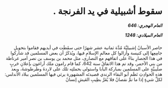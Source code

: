 <h1 dir="rtl">سقوط أشبيلية في يد الفرنجة  .</h1>

<h5 dir="rtl">العام الهجري:  646

العام الميلادي: 1248

</h5>

<p dir="rtl">حاصر الأسبانُ إشبيليَّةَ مُدَّة ثمانية عشر شهرًا حتى سقَطَت في أيديهم فقاموا بتحويلِ جامِعِها إلى كنيسة وأزالوا كل معالمِ الإسلامِ فيها، ويُذكَرُ أن بعض المسلمين قد شاركوا في هذا الحصارِ بناءً على اتفاقهم مع النصارى، مثل محمد بن يوسف بن نصر أمير غرناطة من بني الأحمر، وقد تم هذا الاتفاقُ سنة 642، كما قام رامون ملك أراغون بإعلانِ حَربٍ صليبيَّةٍ على المسلمين بمباركة البابا واستولى بحملتِه تلك على لاردةَ وطرطوشةَ، وبعد هذه الحوادِثِ نَظَم أبو البقاء الرندي قصيدتَه المشهورة يرثي فيها المسلمين ببلاد الأندلس: 
لكلِّ شيءٍ إذا ما تمَّ نقصانُ  
فلا يُغَرَّ بطِيبِ العَيشِ إنسانُ</p></br>
